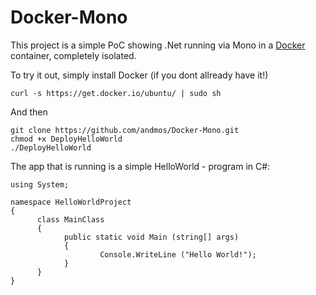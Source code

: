 Docker-Mono
===========

This project is a simple PoC showing .Net running via Mono in a [Docker](https://www.docker.com/) container, completely isolated.

To try it out, simply install Docker (if you dont allready have it!) 
	
	curl -s https://get.docker.io/ubuntu/ | sudo sh

And then

	git clone https://github.com/andmos/Docker-Mono.git 
	chmod +x DeployHelloWorld
	./DeployHelloWorld
	



The app that is running is a simple HelloWorld - program in C#: 

    using System;

    namespace HelloWorldProject
    {
	      class MainClass
	      {
		        public static void Main (string[] args)
		        {
			            Console.WriteLine ("Hello World!");
		        }
	      }
    }

